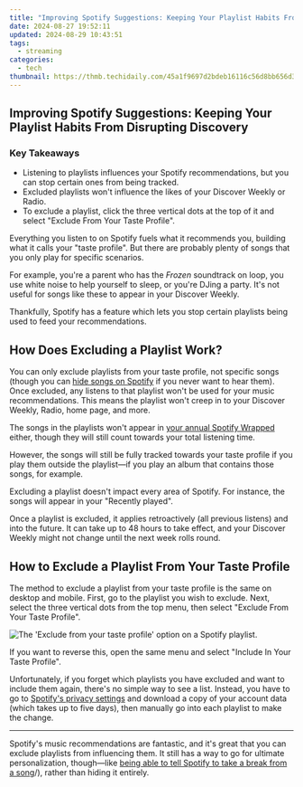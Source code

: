 ```yaml
---
title: "Improving Spotify Suggestions: Keeping Your Playlist Habits From Disrupting Discovery"
date: 2024-08-27 19:52:11
updated: 2024-08-29 10:43:51
tags:
  - streaming
categories:
  - tech
thumbnail: https://thmb.techidaily.com/45a1f9697d2bdeb16116c56d8bb656d37d6c88757987caf5e6bad0d2243c55f0.jpg
---
```


## Improving Spotify Suggestions: Keeping Your Playlist Habits From Disrupting Discovery

### Key Takeaways

* Listening to playlists influences your Spotify recommendations, but you can stop certain ones from being tracked.
* Excluded playlists won't influence the likes of your Discover Weekly or Radio.
* To exclude a playlist, click the three vertical dots at the top of it and select "Exclude From Your Taste Profile".

 Everything you listen to on Spotify fuels what it recommends you, building what it calls your "taste profile". But there are probably plenty of songs that you only play for specific scenarios.

 For example, you're a parent who has the _Frozen_ soundtrack on loop, you use white noise to help yourself to sleep, or you're DJing a party. It's not useful for songs like these to appear in your Discover Weekly.

 Thankfully, Spotify has a feature which lets you stop certain playlists being used to feed your recommendations.

##  How Does Excluding a Playlist Work?

 You can only exclude playlists from your taste profile, not specific songs (though you can [hide songs on Spotify](https://data-wizards.techidaily.com/mastering-multi-platform-presence-facebook-meets-linkedin-and-youtube/) if you never want to hear them). Once excluded, any listens to that playlist won't be used for your music recommendations. This means the playlist won't creep in to your Discover Weekly, Radio, home page, and more.

 The songs in the playlists won't appear in [your annual Spotify Wrapped](https://screen-recording.techidaily.com/updated-in-2024-premier-mobile-devices-top-gba-game-players/) either, though they will still count towards your total listening time.

 However, the songs will still be fully tracked towards your taste profile if you play them outside the playlist—if you play an album that contains those songs, for example.

 Excluding a playlist doesn't impact every area of Spotify. For instance, the songs will appear in your "Recently played".

 Once a playlist is excluded, it applies retroactively (all previous listens) and into the future. It can take up to 48 hours to take effect, and your Discover Weekly might not change until the next week rolls round.

##  How to Exclude a Playlist From Your Taste Profile

 The method to exclude a playlist from your taste profile is the same on desktop and mobile. First, go to the playlist you wish to exclude. Next, select the three vertical dots from the top menu, then select "Exclude From Your Taste Profile".

![The 'Exclude from your taste profile' option on a Spotify playlist.](https://static1.howtogeekimages.com/wordpress/wp-content/uploads/2024/07/the-exclude-from-your-taste-profile-option-on-a-spotify-playlist.png) 

 If you want to reverse this, open the same menu and select "Include In Your Taste Profile".

 Unfortunately, if you forget which playlists you have excluded and want to include them again, there's no simple way to see a list. Instead, you have to go to [Spotify's privacy settings](https://www.spotify.com/account/privacy/) and download a copy of your account data (which takes up to five days), then manually go into each playlist to make the change.

---

 Spotify's music recommendations are fantastic, and it's great that you can exclude playlists from influencing them. It still has a way to go for ultimate personalization, though—like [being able to tell Spotify to take a break from a song](https://hardware-tips.techidaily.com/upgraded-airflow-efficiency-discover-the-strength-of-thermaltakes-latest-br)/), rather than hiding it entirely.

<ins class="adsbygoogle"
     style="display:block"
     data-ad-format="autorelaxed"
     data-ad-client="ca-pub-7571918770474297"
     data-ad-slot="1223367746"></ins>



<ins class="adsbygoogle"
     style="display:block"
     data-ad-client="ca-pub-7571918770474297"
     data-ad-slot="8358498916"
     data-ad-format="auto"
     data-full-width-responsive="true"></ins>
